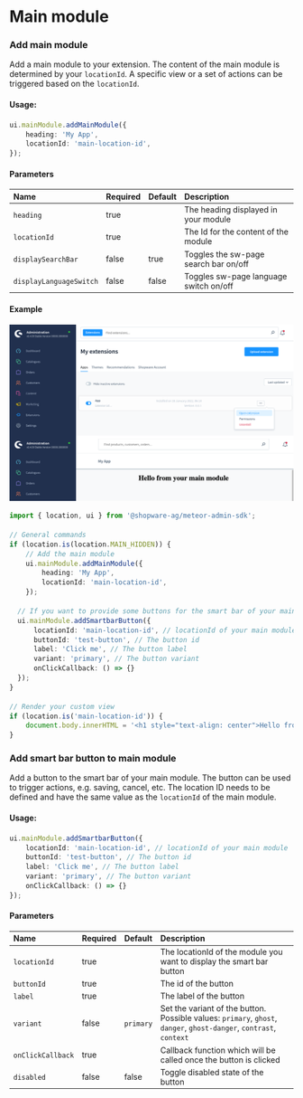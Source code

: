 # Main module

### Add main module
Add a main module to your extension. The content of the main module is determined by your `locationId`. 
A specific view or a set of actions can be triggered based on the `locationId`.

#### Usage:  
```ts
ui.mainModule.addMainModule({
    heading: 'My App',
    locationId: 'main-location-id',
});
```

#### Parameters
| Name                    | Required | Default | Description                            |
| :---------------------- | :------- | :------ | :------------------------------------- |
| `heading`               | true     |         | The heading displayed in your module   |
| `locationId`            | true     |         | The Id for the content of the module   |
| `displaySearchBar`      | false    | true    | Toggles the sw-page search bar on/off  |
| `displayLanguageSwitch` | false    | false   | Toggles sw-page language switch on/off |

#### Example
![Main module example](./assets/add-main-module-example.png)
```ts
import { location, ui } from '@shopware-ag/meteor-admin-sdk';

// General commands
if (location.is(location.MAIN_HIDDEN)) {
    // Add the main module
    ui.mainModule.addMainModule({
        heading: 'My App',
        locationId: 'main-location-id',
    });

  // If you want to provide some buttons for the smart bar of your main module
  ui.mainModule.addSmartbarButton({
      locationId: 'main-location-id', // locationId of your main module
      buttonId: 'test-button', // The button id
      label: 'Click me', // The button label
      variant: 'primary', // The button variant
      onClickCallback: () => {}
  });
}

// Render your custom view
if (location.is('main-location-id')) {
    document.body.innerHTML = '<h1 style="text-align: center">Hello from your main module</h1>';
}
```

### Add smart bar button to main module
Add a button to the smart bar of your main module. The button can be used to trigger actions, e.g. saving, cancel, etc. The location ID needs to be defined and have the same value as the `locationId` of the main module.

#### Usage:
```ts
ui.mainModule.addSmartbarButton({
    locationId: 'main-location-id', // locationId of your main module
    buttonId: 'test-button', // The button id
    label: 'Click me', // The button label
    variant: 'primary', // The button variant
    onClickCallback: () => {}
});
```

#### Parameters
| Name              | Required | Default   | Description                                                                                                         |
| :---------------- | :------- | :-------- | :------------------------------------------------------------------------------------------------------------------ |
| `locationId`      | true     |           | The locationId of the module you want to display the smart bar button                                               |
| `buttonId`        | true     |           | The id of the button                                                                                                |
| `label`           | true     |           | The label of the button                                                                                             |
| `variant`         | false    | `primary` | Set the variant of the button. Possible values: `primary`, `ghost`, `danger`, `ghost-danger`, `contrast`, `context` |
| `onClickCallback` | true     |           | Callback function which will be called once the button is clicked                                                   |
| `disabled`        | false    | false     | Toggle disabled state of the button                                                                                 |
